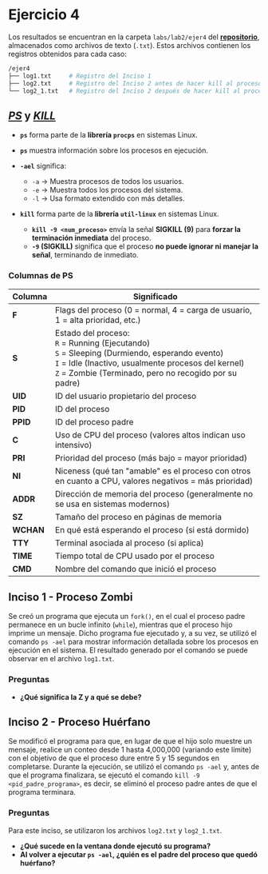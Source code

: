 # Ejercicio 4  

Los resultados se encuentran en la carpeta `labs/lab2/ejer4` del [**repositorio**](https://github.com/JosueSay/OperatingSystems/tree/main/labs/lab2), almacenados como archivos de texto (`.txt`). Estos archivos contienen los registros obtenidos para cada caso:  

```bash
/ejer4
├── log1.txt     # Registro del Inciso 1  
├── log2.txt     # Registro del Inciso 2 antes de hacer kill al proceso padre del programa en ejecución  
└── log2_1.txt   # Registro del Inciso 2 después de hacer kill al proceso padre del programa en ejecución  
```  

## [*PS*](https://manpages.ubuntu.com/manpages/oracular/en/man1/ps.1posix.html) y [*KILL*](https://manpages.ubuntu.com/manpages/noble/en/man1/kill.1.html)

- **`ps`** forma parte de la **librería `procps`** en sistemas Linux.  
- **`ps`** muestra información sobre los procesos en ejecución.  
- **`-ael`** significa:  
  - `-a` → Muestra procesos de todos los usuarios.  
  - `-e` → Muestra todos los procesos del sistema.  
  - `-l` → Usa formato extendido con más detalles.

- **`kill`** forma parte de la **librería `util-linux`** en sistemas Linux.  
  - **`kill -9 <num_proceso>`** envía la señal **SIGKILL (9)** para **forzar la terminación inmediata** del proceso.  
  - **`-9` (SIGKILL)** significa que el proceso **no puede ignorar ni manejar la señal**, terminando de inmediato.  

### Columnas de PS

| **Columna** | **Significado** |
|------------|----------------|
| **F**  | Flags del proceso (0 = normal, 4 = carga de usuario, 1 = alta prioridad, etc.) |
| **S**  | Estado del proceso:<br>`R` = Running (Ejecutando)<br> `S` = Sleeping (Durmiendo, esperando evento)<br> `I` = Idle (Inactivo, usualmente procesos del kernel)<br> `Z` = Zombie (Terminado, pero no recogido por su padre) |
| **UID** | ID del usuario propietario del proceso |
| **PID** | ID del proceso |
| **PPID** | ID del proceso padre |
| **C**  | Uso de CPU del proceso (valores altos indican uso intensivo) |
| **PRI** | Prioridad del proceso (más bajo = mayor prioridad) |
| **NI**  | Niceness (qué tan "amable" es el proceso con otros en cuanto a CPU, valores negativos = más prioridad) |
| **ADDR** | Dirección de memoria del proceso (generalmente no se usa en sistemas modernos) |
| **SZ**  | Tamaño del proceso en páginas de memoria |
| **WCHAN** | En qué está esperando el proceso (si está dormido) |
| **TTY** | Terminal asociada al proceso (si aplica) |
| **TIME** | Tiempo total de CPU usado por el proceso |
| **CMD** | Nombre del comando que inició el proceso |

## Inciso 1 - Proceso Zombi  

Se creó un programa que ejecuta un `fork()`, en el cual el proceso padre permanece en un bucle infinito (`while`), mientras que el proceso hijo imprime un mensaje. Dicho programa fue ejecutado y, a su vez, se utilizó el comando `ps -ael` para mostrar información detallada sobre los procesos en ejecución en el sistema. El resultado generado por el comando se puede observar en el archivo `log1.txt`.

### Preguntas  

- **¿Qué significa la Z y a qué se debe?**  

## Inciso 2 - Proceso Huérfano  

Se modificó el programa para que, en lugar de que el hijo solo muestre un mensaje, realice un conteo desde 1 hasta 4,000,000 (variando este límite) con el objetivo de que el proceso dure entre 5 y 15 segundos en completarse. Durante la ejecución, se utilizó el comando `ps -ael` y, antes de que el programa finalizara, se ejecutó el comando `kill -9 <pid_padre_programa>`, es decir, se eliminó el proceso padre antes de que el programa terminara.  

### Preguntas  

Para este inciso, se utilizaron los archivos `log2.txt` y `log2_1.txt`.  

- **¿Qué sucede en la ventana donde ejecutó su programa?**  
- **Al volver a ejecutar `ps -ael`, ¿quién es el padre del proceso que quedó huérfano?**  
